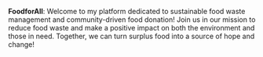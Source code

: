 **FoodforAll**:
Welcome to my platform dedicated to sustainable food waste management and community-driven food donation! Join us in our mission to reduce food waste and make a positive impact on both the environment and those in need. Together, we can turn surplus food into a source of hope and change!
